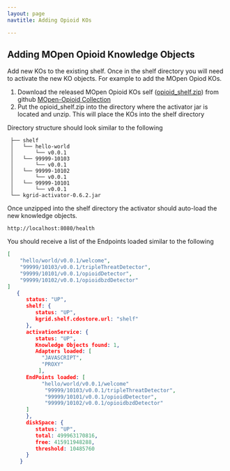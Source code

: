 ```yaml
---
layout: page
navtitle: Adding Opioid KOs

---
```


## Adding MOpen Opioid Knowledge Objects

Add new KOs to the existing shelf. Once in the shelf directory you will need to activate the new 
KO objects.  For example to add the MOpen Opiod KOs.

1. Download the released MOpen Opioid KOs self ([opioid_shelf.zip](https://github.com/kgrid/mopen-opioid-collection/releases/latest)) from github [MOpen-Opioid Collection](https://github.com/kgrid/mopen-opioid-collection/)
1. Put the opioid_shelf.zip into the directory where the activator jar is located and unzip.  This will place the KOs into the shelf directory

Directory structure should look similar to the following

```     
 ├── shelf
 │   └── hello-world  
 │       └── v0.0.1 
 │   └── 99999-10103
 │       └── v0.0.1   
 │   └── 99999-10102
 │       └── v0.0.1   
 │   └── 99999-10101
 │       └── v0.0.1   
 └── kgrid-activator-0.6.2.jar
```

Once unzipped into the shelf directory the activator should auto-load the new knowledge objects.

``` http://localhost:8080/health ```

You should receive a list of the Endpoints loaded similar to the following 

```json
[
    "hello/world/v0.0.1/welcome",
    "99999/10103/v0.0.1/tripleThreatDetector",
    "99999/10101/v0.0.1/opioidDetector",
    "99999/10102/v0.0.1/opioidbzdDetector"
]
   {
      status: "UP",
      shelf: {
         status: "UP",
         kgrid.shelf.cdostore.url: "shelf"
      },
      activationService: {
         status: "UP",
         Knowledge Objects found: 1,
         Adapters loaded: [
           "JAVASCRIPT",
           "PROXY"
          ],
      EndPoints loaded: [
           "hello/world/v0.0.1/welcome"
            "99999/10103/v0.0.1/tripleThreatDetector",
            "99999/10101/v0.0.1/opioidDetector",
            "99999/10102/v0.0.1/opioidbzdDetector"
      ]
      },
      diskSpace: {
         status: "UP",
         total: 499963170816,
         free: 415911948288,
         threshold: 10485760
      }
    }
 ```